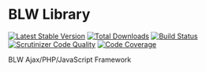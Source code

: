 BLW Library
===========
[![Latest Stable Version](https://poser.pugx.org/mAsT3RpEE/BLW/v/stable.png)](https://packagist.org/packages/mAsT3RpEE/BLW)
[![Total Downloads](https://poser.pugx.org/mAsT3RpEE/BLW/downloads.png)](https://packagist.org/packages/mAsT3RpEE/BLW)
[![Build Status](https://travis-ci.org/mAsT3RpEE/BLW.png?branch=master)](https://travis-ci.org/packages/mAsT3RpEE/BLW)
[![Scrutinizer Code Quality](https://scrutinizer-ci.com/g/mAsT3RpEE/BLW/badges/quality-score.png?b=master)](https://scrutinizer-ci.com/g/mAsT3RpEE/BLW/?branch=master)
[![Code Coverage](https://scrutinizer-ci.com/g/mAsT3RpEE/BLW/badges/coverage.png?b=master)](https://scrutinizer-ci.com/g/mAsT3RpEE/BLW/?branch=master)

BLW Ajax/PHP/JavaScript Framework
